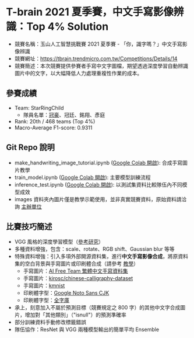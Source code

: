 # T-brain 2021 夏季賽，中文手寫影像辨識：Top 4% Solution
- 競賽名稱：玉山人工智慧挑戰賽 2021 夏季賽 - 「你，識字嗎？」中文手寫影像辨識
- 競賽網址：https://tbrain.trendmicro.com.tw/Competitions/Details/14
- 競賽簡述：本次競賽提供參賽者手寫中文字圖檔，期望透過深度學習自動辨識圖片中的文字，以大幅降低人力處理重複性作業的成本。

## 參賽成績
- Team: StarRingChild
  - 隊員名單：[冠豪](https://github.com/KuanHaoHuang/)、冠廷、銘翔、彥庭
- Rank: 20th / 468 teams (Top 4%)
- Macro-Average F1-score: 0.9311

## Git Repo 說明
- make_handwriting_image_tutorial.ipynb ([Google Colab 開啟](https://colab.research.google.com/github/KuanHaoHuang/tbrain-esun-handwriting-recognition/blob/main/make_handwriting_image_tutorial.ipynb)): 合成手寫圖片教學
- train_model.ipynb ([Google Colab 開啟](https://colab.research.google.com/github/KuanHaoHuang/tbrain-esun-handwriting-recognition/blob/main/train_model.ipynb)): 主要模型訓練流程
- inference_test.ipynb ([Google Colab 開啟](https://colab.research.google.com/github/KuanHaoHuang/tbrain-esun-handwriting-recognition/blob/main/inference_test.ipynb)): 以測試集資料比較隊伍內不同模型成效
- images 資料夾內圖片僅是教學示範使用，並非真實競賽資料，原始資料請洽詢 [主辦單位](https://tbrain.trendmicro.com.tw/Competitions/Details/14)

## 比賽技巧簡述
- VGG 風格的深度學習模型（[參考研究](http://cs231n.stanford.edu/reports/2016/pdfs/257_Report.pdf)）
- 多種資料增強，包含：scale、rotate、RGB shift、Gaussian blur 等等
- 特殊資料增強：引入多項外部開源資料集，進行**中文手寫影像合成**，將原資料集的空白背景與手寫圖片或印刷體合成（請參考 [教學](https://colab.research.google.com/github/KuanHaoHuang/tbrain-esun-handwriting-recognition/blob/main/make_handwriting_image_tutorial.ipynb)）
  - 手寫圖片：[AI Free Team 繁體中文手寫資料集](https://github.com/AI-FREE-Team/Traditional-Chinese-Handwriting-Dataset)
  - 手寫圖片：[kirosc/chinese-calligraphy-dataset](https://github.com/kirosc/chinese-calligraphy-dataset/)
  - 手寫圖片：[kmnist](http://codh.rois.ac.jp/kmnist/)
  - 印刷體字型：[Google Noto Sans CJK](https://www.google.com/get/noto/help/cjk/)
  - 印刷體字型：[全字庫](https://www.cns11643.gov.tw/)
- 承上，刻意加入不屬於預測目標（競賽規定之 800 字）的其他中文字合成圖片，增加對「其他類別」（"isnull"）的預測準確率
- 部分訓練資料手動修改標籤錯誤
- 隊伍協作：ResNet 與 VGG 兩種模型輸出的簡單平均 Ensemble
  
